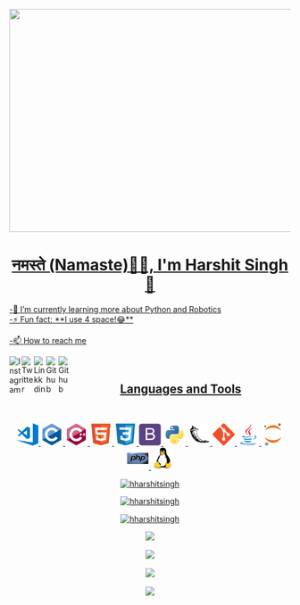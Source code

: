   
<p align="center">
  <a href="https://github.com/Hharshitsingh">
  <img src="https://media.tenor.com/images/b86f72bdb13ba513ee24177a27112c8f/tenor.gif" width="800" height="400" />
</p>

<h1 align="center"> नमस्ते (Namaste)🙏🏻, I'm Harshit Singh 👋 </h1>
<div>
-🌱 I’m currently learning more about Python and Robotics <br>
-⚡ Fun fact: **I use 4 space!😂** <br>
</div>

<p>-📫 How to reach me

<a href="https://instagram.com/realharshitsingh"><img align="left" alt="Instagram" width="22px" src="https://cdn.jsdelivr.net/npm/simple-icons@v3/icons/instagram.svg" />
<a href="https://twitter.com/realsinghharsh"><img align="left" alt="Twitter" width="22px" src="https://cdn.jsdelivr.net/npm/simple-icons@v3/icons/twitter.svg" />
<a href="https://www.linkedin.com/in/hharshitsingh"><img align="left" alt="Linkkdin" width="22px" src="https://cdn.jsdelivr.net/npm/simple-icons@v3/icons/linkedin.svg" />
<a href="https://github.com/Hharshitsingh"><img align="left" alt="Github" width="22px" src="https://cdn.jsdelivr.net/npm/simple-icons@v3/icons/github.svg" />
<a href="https://www.facebook.com/h8harshitsingh"><img align="left" alt="Github" width="22px" src="https://cdn.jsdelivr.net/npm/simple-icons@v3/icons/facebook.svg" />

</p>
<br>

<h2 align = "center">Languages and Tools</h2><br>
<p align="center">
  <a href="https://github.com/Hharshitsingh">
    <img src="https://raw.githubusercontent.com/github/explore/80688e429a7d4ef2fca1e82350fe8e3517d3494d/topics/visual-studio-code/visual-studio-code.png" alt=""VS Code width="40" height="40"/>
    <img src="https://github.com/devicons/devicon/blob/master/icons/c/c-original.svg" alt="C" width="40" height="40"/>
    <img src="https://github.com/devicons/devicon/blob/master/icons/cplusplus/cplusplus-original.svg" alt="C++" width="40" height="40"/>
    <img src="https://github.com/devicons/devicon/blob/master/icons/html5/html5-original.svg" alt="HTML" width="40" height="40"/>
    <img src="https://github.com/devicons/devicon/blob/master/icons/css3/css3-original.svg" alt="CSS" width="40" height="40"/>
    <img src="https://github.com/devicons/devicon/blob/master/icons/bootstrap/bootstrap-plain.svg" alt="Bootstrap" width="40" height="40"/>
    <img src="https://github.com/devicons/devicon/blob/master/icons/python/python-original.svg" alt="python" width="40" height="40"/>
    <img src="https://github.com/devicons/devicon/blob/master/icons/flask/flask-original.svg" alt="flask" width="40" height="40"/>
    <img src="https://github.com/devicons/devicon/blob/master/icons/git/git-original.svg" alt="python" width="40" height="40"/>
    <img src="https://github.com/devicons/devicon/blob/master/icons/java/java-original.svg" alt="python" width="40" height="40"/>
    <img src="https://github.com/devicons/devicon/blob/master/icons/jupyter/jupyter-original.svg" alt="jupyter" width="40" height="40"/>
    <img src="https://github.com/devicons/devicon/blob/master/icons/php/php-original.svg" alt="PHP" width="40" height="40"/>
    <img src="https://github.com/devicons/devicon/blob/master/icons/linux/linux-original.svg" alt="linux" width="40" height="40"/>

</p>
  
<p align="center"><a href="https://github.com/Hharshitsingh"><img src="https://komarev.com/ghpvc/?username=hharshitsingh&label=Profile%20views&color=FF5733&style=flat" alt="hharshitsingh" /> </p>

<p align="center"> <a href="https://github.com/Hharshitsingh"><img src="https://github-profile-trophy.vercel.app/?username=hharshitsingh&title=Commit,Followers, PullRequest, Repositories&row=2&column=2&theme=juicyfresh&no-frame=true" alt="hharshitsingh" /></a> </p>

<p align = "center"><a href="https://github.com/Hharshitsingh"><img align="center" src="https://github-readme-streak-stats.herokuapp.com?user=hharshitsingh&theme=great-gatsby&border=DDDDDD&stroke=DDDD1C&ring=DD4812" alt="hharshitsingh" /></p>

<p align = "center">
  <a href="https://github.com/Hharshitsingh"><img src = "https://github-readme-stats.vercel.app/api?username=Hharshitsingh&&show_icons=true&hide_border=true&theme=great-gatsby&hide=stars,issues" >
</p>

<p align = "center">
  <a href="https://github.com/Hharshitsingh"><img src="https://github-readme-stats.vercel.app/api/top-langs/?username=Hharshitsingh&hide_border=true&theme=vision-friendly-dark&langs_count=10&layout=compact" />
</p>

<p align = "center">
  <a href="https://github.com/Hharshitsingh"><img src="https://github-readme-stats.vercel.app/api/wakatime?username=harshitsingh&theme=vision-friendly-dark"/>
</p>

<p align = "center">
<a href="https://github.com/Hharshitsingh"><img src = "https://activity-graph.herokuapp.com/graph?username=Hharshitsingh&bg_color=000000&color=4ffff7&line=4fffff&point=ffffff&area=true&hide_border=true">
